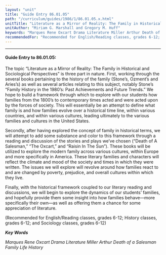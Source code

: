 ```yaml
---
layout: "unit"
title: "Guide Entry 86.01.05"
path: "/curriculum/guides/1986/1/86.01.05.x.html"
unitTitle: "Literature as a Mirror of Reality: The Family in Historical and Sociological Perspectives"
unitAuthor: "Miriam G. Marshall and Gregory M. Huff"
keywords: "Marques Rene Oxcart Drama Literature Miller Arthur Death of a Salesman Family Life History"
recommendedFor: "Recommended for English/Reading classes, grades 6-12; History classes, grades 6-12; and Sociology classes, grades 6-12"
---
```

<body>
<hr/>
 <h4>
  Guide Entry to 86.01.05:
 </h4>
 The topic “Literature as a Mirror of Reality: The Family in Historical and Sociological Perspectives” is three part in nature. First, working through the several books pertaining to the history of the family (Stone’s, Ozment’s and Aries’s) as well as several articles relating to this subject, notably Stone’s “Family History in the 1980’s: Past Achievements and Future Trends.” We hope to build a framework through which to explore with our students how families from the 1800’s to contemporary times acted and were acted upon by the forces of society. This will essentially be an attempt to define what family is and how families evolve over a historical time line, within various countries, and within various cultures, leading ultimately to the various families and cultures in the United States.
 <p>
  Secondly, after having explored the concept of family in historical terms, we will attempt to add some substance and color to this framework through a reading and discussion of the stories and plays we’ve chosen (“Death of A Salesman,” “The Oxcart,” and “Raisin In The Sun”). These books will be utilized to explore the modern family across various cultures, within Europe and more specifically in America. These literary families and characters will reflect the climate and mood of the society and times in which they were written. The issues we will explore will revolve around how families react to and are changed by poverty, prejudice, and overall cultures within which they live.
 </p>
 <p>
  Finally, with the historical framework coupled to our literary reading and discussions, we will begin to explore the dynamics of our students’ families, and hopefully provide them some insight into how families behave—more specifically their own—as well as offering them a chance for some appreciation of literature.
 </p>
 <p>
  (Recommended for English/Reading classes, grades 6-12; History classes, grades 6-12; and Sociology classes, grades 6-12)
 </p>
<p>
  <b>
   <i>
    Key Words
   </i>
  </b>
  <br/>
 </p>
 <p>
  <i>
   Marques Rene Oxcart Drama Literature Miller Arthur Death of a Salesman Family Life History
  </i>
 </p>

</body>
